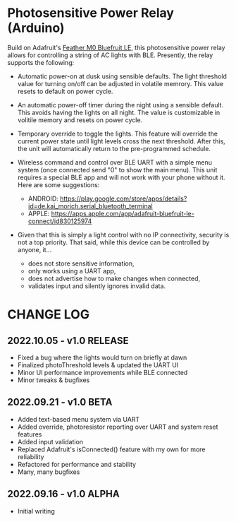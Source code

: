 
# Photosensitive Power Relay (Arduino)

Build on Adafruit's [Feather M0 Bluefruit LE](https://www.adafruit.com/product/2995), this photosensitive power relay allows for controlling a string of AC lights with BLE. Presently, the relay supports the following:

- Automatic power-on at dusk using sensible defaults. The light threshold value for turning
on/off can be adjusted in volatile memrory. This value resets to default on power cycle.

- An automatic power-off timer during the night using a sensible default. This avoids having
the lights on all night. The value is customizable in volitile memory and resets on power cycle.

- Temporary override to toggle the lights. This feature will override the current
power state until light levels cross the next threshold. After this, the unit will
automatically return to the pre-programmed schedule.

- Wireless command and control over BLE UART with a simple menu system (once connected
send "0" to show the main menu). This unit requires a special BLE app and will not
work with your phone without it. Here are some suggestions:
  - ANDROID: <https://play.google.com/store/apps/details?id=de.kai_morich.serial_bluetooth_terminal>
  - APPLE:   <https://apps.apple.com/app/adafruit-bluefruit-le-connect/id830125974>

- Given that this is simply a light control with no IP connectivity, security is not a top
  priority. That said, while this device can be controlled by anyone, it...
  - does not store sensitive information,
  - only works using a UART app,
  - does not advertise how to make changes when connected,
  - validates input and silently ignores invalid data.

# CHANGE LOG

## 2022.10.05 - v1.0 RELEASE

- Fixed a bug where the lights would turn on briefly at dawn
- Finalized photoThreshold levels & updated the UART UI
- Minor UI performance improvements while BLE connected
- Minor tweaks & bugfixes

## 2022.09.21 - v1.0 BETA

- Added text-based menu system via UART
- Added override, photoresistor reporting over UART and system reset features
- Added input validation
- Replaced Adafruit's isConnected() feature with my own for more reliability
- Refactored for performance and stability
- Many, many bugfixes

## 2022.09.16 - v1.0 ALPHA

- Initial writing
